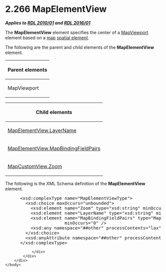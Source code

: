 <html dir="LTR" xmlns:mshelp="http://msdn.microsoft.com/mshelp" xmlns:ddue="http://ddue.schemas.microsoft.com/authoring/2003/5" xmlns:xlink="http://www.w3.org/1999/xlink" xmlns:tool="http://www.microsoft.com/tooltip">
    <head>
        <meta http-equiv="Content-Type" content="text/html; CHARSET=utf-8"></meta>
        <meta name="save" content="history"></meta>
        <title>2.266 MapElementView</title>
        <xml>
            <mshelp:toctitle title="2.266 MapElementView"></mshelp:toctitle>
            <mshelp:rltitle title="[MS-RDL]: MapElementView"></mshelp:rltitle>
            <mshelp:keyword index="A" term="b8ef9c34-deb7-4434-a4b8-e054ce447c81"></mshelp:keyword>
            <mshelp:attr name="DCSext.ContentType" value="open specification"></mshelp:attr>
            <mshelp:attr name="AssetID" value="b8ef9c34-deb7-4434-a4b8-e054ce447c81"></mshelp:attr>
            <mshelp:attr name="TopicType" value="kbRef"></mshelp:attr>
            <mshelp:attr name="DCSext.Title" value="[MS-RDL]: MapElementView" />
        </xml>
    </head>
    <body>
        <div id="header">
            <h1 class="heading">2.266 MapElementView</h1>
        </div>
        <div id="mainSection">
            <div id="mainBody">
                <div id="allHistory" class="saveHistory"></div>
                <div id="sectionSection0" class="section" name="collapseableSection">
                    

<p><b><i>Applies to </i></b><a href="3428e690-a348-4ec7-8a6a-8efb42d2cdee.htm"><b><i>RDL 2010/01</i></b></a><b><i>
and </i></b><a href="52ce3983-2bfc-4e72-9359-42aaf5fe4509.htm"><b><i>RDL 2016/01</i></b></a></p>

<p>The <b>MapElementView</b> element specifies the center of a <a href="55679f1a-a5b6-4b08-b284-ff6e27deedb4.htm">MapViewport</a> element based
on a <a href="b2482b3f-74ab-4ca8-a9e5-c07955011743.htm#gt_173464f7-c0e8-4181-941a-f7df6725be5a">map</a> <a href="b2482b3f-74ab-4ca8-a9e5-c07955011743.htm#gt_b3b56eec-161d-4b39-ba40-58ab23498b8d">spatial element</a>. </p>

<p>The following are the parent and child elements of the <b>MapElementView</b>
element.</p>

<table>
 <thead>
  <tr>
   <th>
   <p>Parent elements</p>
   </th>
  </tr>
 </thead>
 <tr>
  <td>
  <p>MapViewport</p>
  </td>
 </tr>
</table>

<p> </p>

<table>
 <thead>
  <tr>
   <th>
   <p>Child elements</p>
   </th>
  </tr>
 </thead>
 <tr>
  <td>
  <p><a href="67810d04-678b-477a-addb-77301204c280.htm">MapElementView.LayerName</a></p>
  </td>
 </tr>
 <tr>
  <td>
  <p><a href="19f2cb3c-bdb2-44da-8796-1b2bfb6b01b9.htm">MapElementView.MapBindingFieldPairs</a></p>
  </td>
 </tr>
 <tr>
  <td>
  <p><a href="03b4921c-e00a-48fc-95cd-e60631d00daf.htm">MapCustomView.Zoom</a></p>
  </td>
 </tr>
</table>

<p>The following is the XML Schema definition of the <b>MapElementView</b>
element.</p>

<dl>
<dd>
<div><pre> &lt;xsd:complexType name=&quot;MapElementViewType&quot;&gt;
   &lt;xsd:choice maxOccurs=&quot;unbounded&quot;&gt;
     &lt;xsd:element name=&quot;Zoom&quot; type=&quot;xsd:string&quot; minOccurs=&quot;0&quot; /&gt;
     &lt;xsd:element name=&quot;LayerName&quot; type=&quot;xsd:string&quot; minOccurs=&quot;1&quot; /&gt;
     &lt;xsd:element name=&quot;MapBindingFieldPairs&quot; type=&quot;MapBindingFieldPairsType&quot; 
                  minOccurs=&quot;0&quot; /&gt;
     &lt;xsd:any namespace=&quot;##other&quot; processContents=&quot;lax&quot; /&gt;
   &lt;/xsd:choice&gt;
   &lt;xsd:anyAttribute namespace=&quot;##other&quot; processContents=&quot;lax&quot; /&gt;
 &lt;/xsd:complexType&gt;
</pre></div>
</dd></dl>


                </div>
            </div>
        </div>
    </body>
</html>